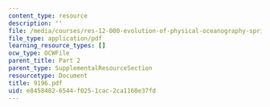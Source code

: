 ```yaml
---
content_type: resource
description: ''
file: /media/courses/res-12-000-evolution-of-physical-oceanography-spring-2007/e84584826544f0251cac2ca1160e37fd_9196.pdf
file_type: application/pdf
learning_resource_types: []
ocw_type: OCWFile
parent_title: Part 2
parent_type: SupplementalResourceSection
resourcetype: Document
title: 9196.pdf
uid: e8458482-6544-f025-1cac-2ca1160e37fd
---
```


